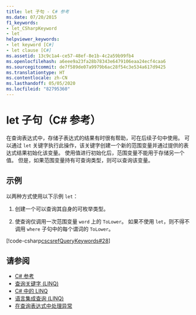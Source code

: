 ```yaml
---
title: let 子句 - C# 参考
ms.date: 07/20/2015
f1_keywords:
- let_CSharpKeyword
- let
helpviewer_keywords:
- let keyword [C#]
- let clause [C#]
ms.assetid: 13c9c1a4-ce57-48ef-8e1b-4c2a59b99fb4
ms.openlocfilehash: a6eee9a23fa28b78343e6479106eaa24ecf4caa6
ms.sourcegitcommit: de7f589de07a9979b6ac28f54c3e534a617d9425
ms.translationtype: HT
ms.contentlocale: zh-CN
ms.lasthandoff: 05/05/2020
ms.locfileid: "82795360"
---
```

# <a name="let-clause-c-reference"></a>let 子句（C# 参考）

在查询表达式中，存储子表达式的结果有时很有帮助，可在后续子句中使用。 可以通过 `let` 关键字执行此操作，该关键字创建一个新的范围变量并通过提供的表达式结果初始化该变量。 使用值进行初始化后，范围变量不能用于存储另一个值。 但是，如果范围变量持有可查询类型，则可以查询该变量。

## <a name="example"></a>示例

以两种方式使用以下示例 `let`：

1. 创建一个可以查询其自身的可枚举类型。

2. 使查询仅调用一次范围变量 `word` 上的 `ToLower`。 如果不使用 `let`，则不得不调用 `where` 子句中的每个谓词的 `ToLower`。

[!code-csharp[cscsrefQueryKeywords#28](~/samples/snippets/csharp/VS_Snippets_VBCSharp/CsCsrefQueryKeywords/CS/Let.cs#28)]

## <a name="see-also"></a>请参阅

- [C# 参考](../index.md)
- [查询关键字 (LINQ)](query-keywords.md)
- [C# 中的 LINQ](../../linq/index.md)
- [语言集成查询 (LINQ)](../../programming-guide/concepts/linq/index.md)
- [在查询表达式中处理异常](../../linq/handle-exceptions-in-query-expressions.md)
